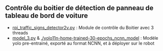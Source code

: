 ## Contrôle du boitier de détection de panneau de tableau de bord de voiture

- [rpi_traffic_signs_detector2v.py](rpi_traffic_signs_detector2v.py) : Module de contrôle du Boitier avec 3 threads
- [model_3.py](model_3.py) & [./yolo11n-home-trained-30-epochs_ncnn_model](yolo11n-home-trained-30-epochs_ncnn_model) : Modèle yolo pre-entrainé, exporté au format NCNN, et à déployer sur le robot


